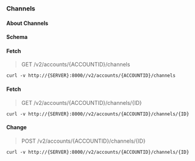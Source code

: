 ### Channels

#### About Channels

#### Schema



#### Fetch

> GET /v2/accounts/{ACCOUNTID}/channels

```curl
curl -v http://{SERVER}:8000//v2/accounts/{ACCOUNTID}/channels
```

#### Fetch

> GET /v2/accounts/{ACCOUNTID}/channels/{ID}

```curl
curl -v http://{SERVER}:8000//v2/accounts/{ACCOUNTID}/channels/{ID}
```

#### Change

> POST /v2/accounts/{ACCOUNTID}/channels/{ID}

```curl
curl -v http://{SERVER}:8000//v2/accounts/{ACCOUNTID}/channels/{ID}
```


